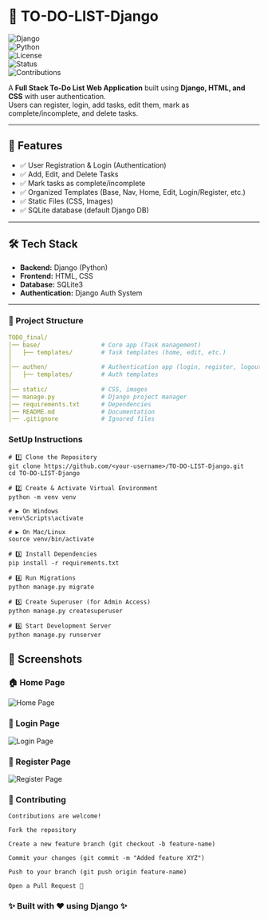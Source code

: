 # 📝 TO-DO-LIST-Django  

![Django](https://img.shields.io/badge/Django-5.0-green?logo=django&logoColor=white)  
![Python](https://img.shields.io/badge/Python-3.11-blue?logo=python&logoColor=yellow)  
![License](https://img.shields.io/badge/License-MIT-orange)  
![Status](https://img.shields.io/badge/Status-Active-success)  
![Contributions](https://img.shields.io/badge/Contributions-Welcome-brightgreen)  

A **Full Stack To-Do List Web Application** built using **Django, HTML, and CSS** with user authentication.  
Users can register, login, add tasks, edit them, mark as complete/incomplete, and delete tasks.  

---

## 🚀 Features
- ✅ User Registration & Login (Authentication)  
- ✅ Add, Edit, and Delete Tasks  
- ✅ Mark tasks as complete/incomplete  
- ✅ Organized Templates (Base, Nav, Home, Edit, Login/Register, etc.)  
- ✅ Static Files (CSS, Images)  
- ✅ SQLite database (default Django DB)  

---

## 🛠️ Tech Stack
- **Backend:** Django (Python)  
- **Frontend:** HTML, CSS  
- **Database:** SQLite3  
- **Authentication:** Django Auth System  

---

### 📂 Project Structure
```yaml
TODO_final/
│── base/                 # Core app (Task management)
│   ├── templates/        # Task templates (home, edit, etc.)
│
│── authen/               # Authentication app (login, register, logout)
│   ├── templates/        # Auth templates
│
│── static/               # CSS, images
│── manage.py             # Django project manager
│── requirements.txt      # Dependencies
│── README.md             # Documentation
│── .gitignore            # Ignored files
```
### SetUp Instructions
```
# 1️⃣ Clone the Repository
git clone https://github.com/<your-username>/TO-DO-LIST-Django.git
cd TO-DO-LIST-Django

# 2️⃣ Create & Activate Virtual Environment
python -m venv venv

# ▶ On Windows
venv\Scripts\activate

# ▶ On Mac/Linux
source venv/bin/activate

# 3️⃣ Install Dependencies
pip install -r requirements.txt

# 4️⃣ Run Migrations
python manage.py migrate

# 5️⃣ Create Superuser (for Admin Access)
python manage.py createsuperuser

# 6️⃣ Start Development Server
python manage.py runserver
```

## 📸 Screenshots

### 🏠 Home Page  
![Home Page](https://github.com/user-attachments/assets/8b67d332-e402-4fc0-8bd7-09598200afe6)

### 🔑 Login Page  
![Login Page](https://github.com/user-attachments/assets/4c120b31-9795-4584-9eb6-3cf8438a42dc)

### 📝 Register Page  
![Register Page](https://github.com/user-attachments/assets/872c62f5-30a5-4373-a074-4c2e820bd1d7)


### 🤝 Contributing
```
Contributions are welcome!

Fork the repository

Create a new feature branch (git checkout -b feature-name)

Commit your changes (git commit -m "Added feature XYZ")

Push to your branch (git push origin feature-name)

Open a Pull Request 🎉
```

### ✨ Built with ❤️ using Django ✨
